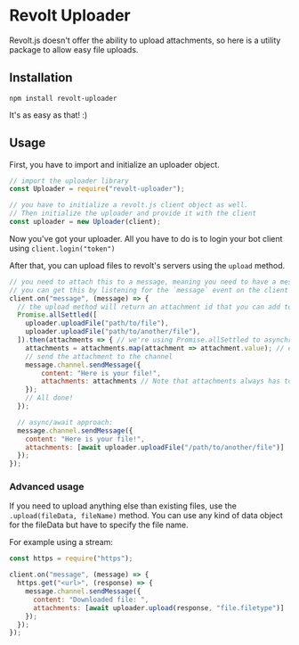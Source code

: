 # Revolt Uploader

Revolt.js doesn't offer the ability to upload attachments, so here is a utility package to allow easy file uploads.

## Installation

`npm install revolt-uploader`

It's as easy as that! :)

## Usage

First, you have to import and initialize an uploader object.

```javascript
// import the uploader library
const Uploader = require("revolt-uploader");

// you have to initialize a revolt.js client object as well.
// Then initialize the uploader and provide it with the client
const uploader = new Uploader(client);
```

Now you've got your uploader. All you have to do is to login your bot client using `client.login("token")`

After that, you can upload files to revolt's servers using the `upload` method.

```javascript
// you need to attach this to a message, meaning you need to have a message object
// you can get this by listening for the `message` event on the client object but this is up to you
client.on("message", (message) => {
  // the upload method will return an attachment id that you can add to the message
  Promise.allSettled([
    uploader.uploadFile("path/to/file"),
    uploader.uploadFile("path/to/another/file"),
  ]).then(attachments => { // we're using Promise.allSettled to asynchronously upload all of them
    attachments = attachments.map(attachment => attachment.value); // extracting the value from the promises
    // send the attachment to the channel
    message.channel.sendMessage({
        content: "Here is your file!",
        attachments: attachments // Note that attachments always has to be an array, even if you're only uploading one file
    });
    // All done!
  });

  // async/await approach:
  message.channel.sendMessage({
    content: "Here is your file!",
    attachments: [await uploader.uploadFile("/path/to/another/file")]
  });
});
```

### Advanced usage

If you need to upload anything else than existing files, use the `.upload(fileData, fileName)` method.
You can use any kind of data object for the fileData but have to specify the file name.

For example using a stream:

```javascript
const https = require("https");

client.on("message", (message) => {
  https.get("<url>", (response) => {
    message.channel.sendMessage({
      content: "Downloaded file: ",
      attachments: [await uploader.upload(response, "file.filetype")]
    });
  });
});
```
